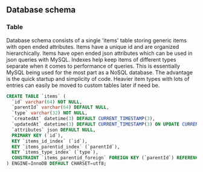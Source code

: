 ## Database schema

### Table

Database schema consists of a single 'items' table storing generic items with open ended attributes. Items have a unique id and are organized hierarchically. Items have open ended json attributes which can be used in json queries with MySQL. Indexes help keep items of different types separate when it comes to performance of queries. This is essentially MySQL being used for the most part as a NoSQL database. The advantage is the quick startup and simplicity of code. Heavier item types with lots of entries can easily be moved to custom tables later if need be.

```sql
CREATE TABLE `items` (
  `id` varchar(64) NOT NULL,
  `parentId` varchar(64) DEFAULT NULL,
  `type` varchar(32) NOT NULL,
  `createdAt` datetime(3) DEFAULT CURRENT_TIMESTAMP(3),
  `updatedAt` datetime(3) DEFAULT CURRENT_TIMESTAMP(3) ON UPDATE CURRENT_TIMESTAMP(3),
  `attributes` json DEFAULT NULL,
  PRIMARY KEY (`id`),
  KEY `items_id_index` (`id`),
  KEY `items_parentid_index` (`parentId`),
  KEY `items_type_index` (`type`),
  CONSTRAINT `items_parentid_foreign` FOREIGN KEY (`parentId`) REFERENCES `items` (`id`) ON DELETE CASCADE ON UPDATE CASCADE
) ENGINE=InnoDB DEFAULT CHARSET=utf8;
```


